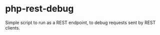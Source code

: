 php-rest-debug
==============

Simple script to run as a REST endpoint, to debug requests sent by REST clients.
